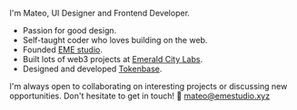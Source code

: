 I'm Mateo, UI Designer and Frontend Developer.

- Passion for good design.
- Self-taught coder who loves building on the web.
- Founded [EME studio](https://emestudio.xyz/).
- Built lots of web3 projects at [Emerald City Labs](https://docs.ecdao.org/).
- Designed and developed [Tokenbase](https://github.com/mateoroldos/tokenbase).

I'm always open to collaborating on interesting projects or discussing new opportunities. Don't hesitate to get in touch! 🚀
[mateo@emestudio.xyz](mailto:mateo@emestudio.xyz)

